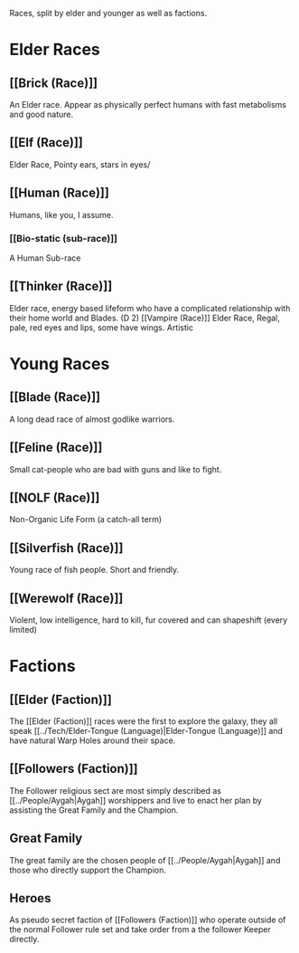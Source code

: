 Races, split by elder and younger as well as factions. 
# Elder Races
## [[Brick (Race)]]
An Elder race. Appear as physically perfect humans with fast metabolisms and good nature.
## [[Elf (Race)]]
Elder Race, Pointy ears, stars in eyes/
## [[Human (Race)]]
Humans, like you, I assume.
### [[Bio-static (sub-race)]]
A Human Sub-race
##  [[Thinker (Race)]]
Elder race, energy based lifeform who have a complicated relationship with their home world and Blades. (D 2)
[[Vampire (Race)]]
Elder Race, Regal, pale, red eyes and lips, some have wings. Artistic
# Young Races
## [[Blade (Race)]]
A long dead race of almost godlike warriors.
## [[Feline (Race)]]
Small cat-people who are bad with guns and like to fight. 
## [[NOLF (Race)]]
Non-Organic Life Form (a catch-all term)
## [[Silverfish (Race)]]
Young race of fish people. Short and friendly. 
## [[Werewolf (Race)]]
Violent, low intelligence, hard to kill, fur covered and can shapeshift (every limited)
# Factions
## [[Elder (Faction)]]
The [[Elder (Faction)]] races were the first to explore the galaxy, they all speak [[../Tech/Elder-Tongue (Language)|Elder-Tongue (Language)]] and have natural Warp Holes around their space. 
## [[Followers (Faction)]]
The Follower religious sect are most simply described as [[../People/Aygah|Aygah]] worshippers and live to enact her plan by assisting the Great Family and the Champion. 
## Great Family
The great family are the chosen people of [[../People/Aygah|Aygah]] and those who directly support the Champion.
## Heroes 
As pseudo secret faction of [[Followers (Faction)]] who operate outside of the normal Follower rule set and take order from a the follower Keeper directly. 